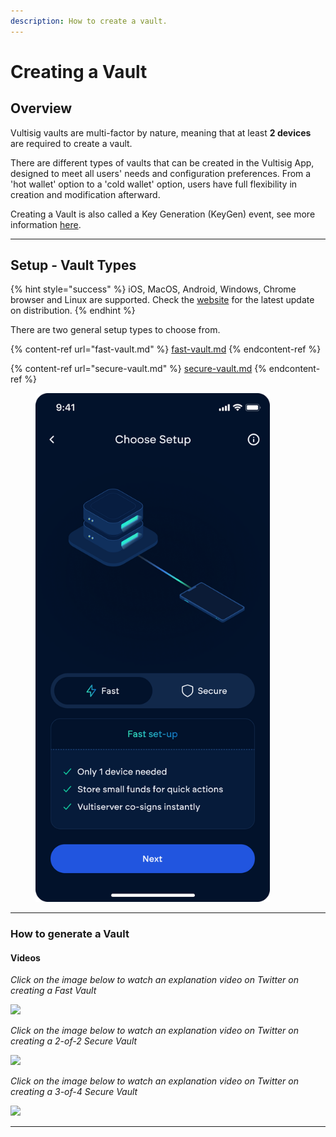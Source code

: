 ```yaml
---
description: How to create a vault.
---
```


# Creating a Vault

## Overview

Vultisig vaults are multi-factor by nature, meaning that at least **2 devices** are required to create a vault.

There are different types of vaults that can be created in the Vultisig App, designed to meet all users' needs and configuration preferences. From a 'hot wallet' option to a 'cold wallet' option, users have full flexibility in creation and modification afterward.

Creating a Vault is also called a Key Generation (KeyGen) event, see more information [here](../../threshold-signature-scheme/tss-actions.md#key-generation).

***

## Setup - Vault Types

{% hint style="success" %}
iOS, MacOS, Android, Windows, Chrome browser and Linux are supported. Check the [website](https://vultisig.com/) for the latest update on distribution.
{% endhint %}

There are two general setup types to choose from.

{% content-ref url="fast-vault.md" %}
[fast-vault.md](fast-vault.md)
{% endcontent-ref %}

{% content-ref url="secure-vault.md" %}
[secure-vault.md](secure-vault.md)
{% endcontent-ref %}

<figure><img src="../../.gitbook/assets/image (22).png" alt="" width="375"><figcaption></figcaption></figure>

***

### How to generate a Vault

#### Videos

_Click on the image below to watch an explanation video on Twitter on creating a Fast Vault_

[![](../../.gitbook/assets/TwitterVideoThumbnail.jpeg)](https://x.com/iceman00008/status/1955828412876312653/video/1)

_Click on the image below to watch an explanation video on Twitter on creating a 2-of-2 Secure Vault_

[![](../../.gitbook/assets/TwitterVideoThumbnail.jpeg)](https://x.com/iceman00008/status/1955865336341041197/video/1)

_Click on the image below to watch an explanation video on Twitter on creating a 3-of-4 Secure Vault_

[![](../../.gitbook/assets/TwitterVideoThumbnail.jpeg)](https://x.com/iceman00008/status/1958428338915287477/video/1)

***

####
